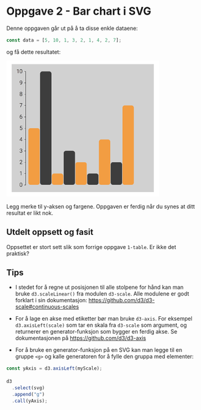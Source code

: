 # Oppgave 2 - Bar chart i SVG

Denne oppgaven går ut på å ta disse enkle dataene:

```javascript
const data = [5, 10, 1, 3, 2, 1, 4, 2, 7];
```

og få dette resultatet:

![Resultat bar chart](../../img/2-barchart.png)

Legg merke til y-aksen og fargene. Oppgaven er ferdig når du synes at ditt resultat er likt nok.

## Utdelt oppsett og fasit

Oppsettet er stort sett slik som forrige oppgave `1-table`. Er ikke det praktisk?

## Tips

* I stedet for å regne ut posisjonen til alle stolpene for hånd kan man bruke `d3.scaleLinear()` fra modulen `d3-scale`. Alle modulene er godt forklart i sin dokumentasjon: https://github.com/d3/d3-scale#continuous-scales

* For å lage en akse med etiketter bør man bruke `d3-axis`. For eksempel `d3.axisLeft(scale)` som tar en skala fra `d3-scale` som argument, og returnerer en generator-funksjon som bygger en ferdig akse. Se dokumentasjonen på https://github.com/d3/d3-axis

* For å bruke en generator-funksjon på en SVG kan man legge til en gruppe `<g>` og kalle generatoren for å fylle den gruppa med elementer:

```javascript
const yAxis = d3.axisLeft(myScale);

d3
  .select(svg)
  .append("g")
  .call(yAxis);
```
